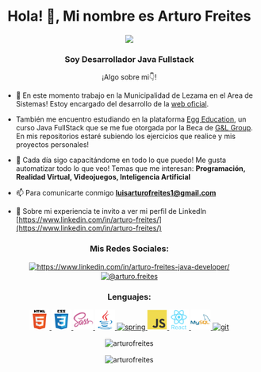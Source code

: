 <h1 align="center">Hola! 👋, Mi nombre es Arturo Freites</h1>


<p align="center" width="300">
   <img align="center" width="200" src="https://i.ibb.co/51SSMJm/profile-2.png" />
   <h3 align="center">Soy Desarrollador Java Fullstack</h3>
</p>

<p align="center">¡Algo sobre mi👇!</p>

- 🔭 En este momento trabajo en la Municipalidad de Lezama en el Area de Sistemas! Estoy encargado del desarrollo de la [web oficial](www.lezama.gov.ar).
- También me encuentro estudiando en la plataforma [Egg Education](www.eggcooperation.com/ar), un curso Java FullStack que se me fue otorgada por la Beca de [G&L Group](www.gylgroup.com). En mis repositorios estaré subiendo los ejercicios que realice y mis proyectos personales!

- 🌱 Cada día sigo capacitándome en todo lo que puedo! Me gusta automatizar todo lo que veo! Temas que me interesan: **Programación, Realidad Virtual, Videojuegos, Inteligencia Artificial**

- 📫 Para comunicarte conmigo **luisarturofreites1@gmail.com**

- 📄 Sobre mi experiencia te invito a ver mi perfil de LinkedIn [https://www.linkedin.com/in/arturo-freites/](https://www.linkedin.com/in/arturo-freites/)

<h3 align="center">Mis Redes Sociales:</h3>
<p align="center">
<a href="https://linkedin.com/in/https://www.linkedin.com/in/arturo-freites-java-developer/" target="blank"><img align="center" src="https://raw.githubusercontent.com/rahuldkjain/github-profile-readme-generator/master/src/images/icons/Social/linked-in-alt.svg" alt="https://www.linkedin.com/in/arturo-freites-java-developer/" height="30" width="40" /></a>
<a href="https://instagram.com/@arturo.freites" target="blank"><img align="center" src="https://raw.githubusercontent.com/rahuldkjain/github-profile-readme-generator/master/src/images/icons/Social/instagram.svg" alt="@arturo.freites" height="30" width="40" /></a>
</p>

<h3 align="center">Lenguajes:</h3>
<p align="center">
<a href="https://www.w3.org/html/" target="_blank" rel="noreferrer"> <img src="https://raw.githubusercontent.com/devicons/devicon/master/icons/html5/html5-original-wordmark.svg" alt="html5" width="40" height="40"/> </a> <a href="https://www.w3schools.com/css/" target="_blank" rel="noreferrer"> <img src="https://raw.githubusercontent.com/devicons/devicon/master/icons/css3/css3-original-wordmark.svg" alt="css3" width="40" height="40"/> </a><a href="https://sass-lang.com" target="_blank" rel="noreferrer"> <img src="https://raw.githubusercontent.com/devicons/devicon/master/icons/sass/sass-original.svg" alt="sass" width="40" height="40"/> </a><a href="https://www.java.com" target="_blank" rel="noreferrer"> <img src="https://raw.githubusercontent.com/devicons/devicon/master/icons/java/java-original.svg" alt="java" width="40" height="40"/> </a><a href="https://spring.io/" target="_blank" rel="noreferrer"> <img src="https://www.vectorlogo.zone/logos/springio/springio-icon.svg" alt="spring" width="40" height="40"/> </a> <a href="https://developer.mozilla.org/en-US/docs/Web/JavaScript" target="_blank" rel="noreferrer"> <img src="https://raw.githubusercontent.com/devicons/devicon/master/icons/javascript/javascript-original.svg" alt="javascript" width="40" height="40"/> </a><a href="https://reactjs.org/" target="_blank" rel="noreferrer"> <img src="https://raw.githubusercontent.com/devicons/devicon/master/icons/react/react-original-wordmark.svg" alt="react" width="40" height="40"/> </a> <a href="https://www.mysql.com/" target="_blank" rel="noreferrer"> <img src="https://raw.githubusercontent.com/devicons/devicon/master/icons/mysql/mysql-original-wordmark.svg" alt="mysql" width="40" height="40"/> </a><a href="https://git-scm.com/" target="_blank" rel="noreferrer"> <img src="https://www.vectorlogo.zone/logos/git-scm/git-scm-icon.svg" alt="git" width="40" height="40"/> </a>
</p>

<p align="center"><img align="center" src="https://github-readme-stats.vercel.app/api/top-langs?username=arturofreites&show_icons=true&locale=en&layout=compact" alt="arturofreites" /></p>

<p align="center"><img align="center" src="https://github-readme-streak-stats.herokuapp.com/?user=arturofreites&" alt="arturofreites" /></p>
